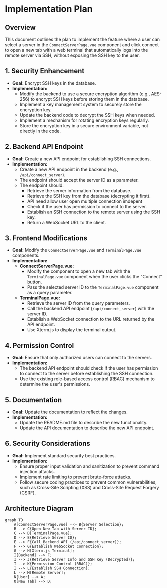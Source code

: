 # Implementation Plan

## Overview

This document outlines the plan to implement the feature where a user can select a server in the `ConnectServerPage.vue` component and click connect to open a new tab with a web terminal that automatically logs into the remote server via SSH, without exposing the SSH key to the user.

## 1. Security Enhancement

*   **Goal:** Encrypt SSH keys in the database.
*   **Implementation:**
    *   Modify the backend to use a secure encryption algorithm (e.g., AES-256) to encrypt SSH keys before storing them in the database.
    *   Implement a key management system to securely store the encryption key.
    *   Update the backend code to decrypt the SSH keys when needed.
    *   Implement a mechanism for rotating encryption keys regularly.
    *   Store the encryption key in a secure environment variable, not directly in the code.

## 2. Backend API Endpoint

*   **Goal:** Create a new API endpoint for establishing SSH connections.
*   **Implementation:**
    *   Create a new API endpoint in the backend (e.g., `/api/connect_server`).
    *   The endpoint should accept the server ID as a parameter.
    *   The endpoint should:
        *   Retrieve the server information from the database.
        *   Retrieve the SSH key from the database (decrypting it first).
        *   API need allow user open multiple connection imdepent
        *   Check if the user has permission to connect to the server.
        *   Establish an SSH connection to the remote server using the SSH key.
        *   Return a WebSocket URL to the client.

## 3. Frontend Modifications

*   **Goal:** Modify the `ConnectServerPage.vue` and `TerminalPage.vue` components.
*   **Implementation:**
    *   **ConnectServerPage.vue:**
        *   Modify the component to open a new tab with the `TerminalPage.vue` component when the user clicks the "Connect" button.
        *   Pass the selected server ID to the `TerminalPage.vue` component as a query parameter.
    *   **TerminalPage.vue:**
        *   Retrieve the server ID from the query parameters.
        *   Call the backend API endpoint (`/api/connect_server`) with the server ID.
        *   Establish a WebSocket connection to the URL returned by the API endpoint.
        *   Use Xterm.js to display the terminal output.

## 4. Permission Control

*   **Goal:** Ensure that only authorized users can connect to the servers.
*   **Implementation:**
    *   The backend API endpoint should check if the user has permission to connect to the server before establishing the SSH connection.
    *   Use the existing role-based access control (RBAC) mechanism to determine the user's permissions.

## 5. Documentation

*   **Goal:** Update the documentation to reflect the changes.
*   **Implementation:**
    *   Update the README.md file to describe the new functionality.
    *   Update the API documentation to describe the new API endpoint.

## 6. Security Considerations

*   **Goal:** Implement standard security best practices.
*   **Implementation:**
    *   Ensure proper input validation and sanitization to prevent command injection attacks.
    *   Implement rate limiting to prevent brute-force attacks.
    *   Follow secure coding practices to prevent common vulnerabilities, such as Cross-Site Scripting (XSS) and Cross-Site Request Forgery (CSRF).

## Architecture Diagram

```mermaid
graph TD
    A[ConnectServerPage.vue] --> B{Server Selection};
    B --> C{Open New Tab with Server ID};
    C --> D[TerminalPage.vue];
    D --> E{Retrieve Server ID};
    E --> F{Call Backend API (/api/connect_server)};
    F --> G{Establish WebSocket Connection};
    G --> H[Xterm.js Terminal];
    I[Backend] --> F;
    I --> J{Retrieve Server Info and SSH Key (Decrypted)};
    I --> K{Permission Control (RBAC)};
    I --> L{Establish SSH Connection};
    L --> M[Remote Server];
    N[User] --> A;
    O[New Tab] --> D;